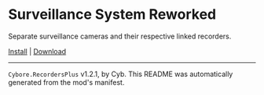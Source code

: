 # Surveillance System Reworked

Separate surveillance cameras and their respective linked recorders.

[Install](https://hitman-resources.netlify.app/smf-install-link/https://github.com/Cybore8/Surveillance-Reworked/releases/latest/download/mod.framework.zip) | [Download](https://github.com/Cybore8/Surveillance-Reworked/releases/latest/download/mod.framework.zip)

---

`Cybore.RecordersPlus` v1.2.1, by Cyb. This README was automatically generated from the mod's manifest.
